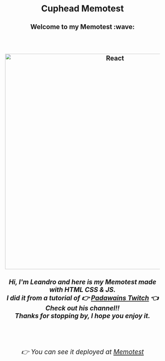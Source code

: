<h1 align="center">  Cuphead Memotest </h1>

<h2 align="center"> Welcome to my Memotest :wave: <h2>

<br>

<p align="center">

<img width="700" alt="React" src="https://user-images.githubusercontent.com/50922820/193436466-7c26d80b-bff2-4d49-a58f-ec98b9102abe.png">

</p>

<span align="center">

##### Hi, I'm Leandro and here is my Memotest made with HTML CSS & JS.<br>I did it from a tutorial of :point_right: [Padawains Twitch](https://www.twitch.tv/padawanstrainer) :point_left: Check out his channel!!<br>Thanks for stopping by, I hope you enjoy it.
<br>
</span>

<span align="center">

###### :point_right: You can see it deployed at [Memotest](https://lpedicino.github.io/MemotestCuphead/)

</span>
